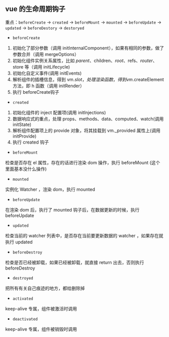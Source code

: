 ## vue 的生命周期钩子

重点：`beforeCreate` -> `created` -> `beforeMount` -> `mounted` -> `beforeUpdate` -> `updated` -> `beforeDestory` -> `destoryed`

- `beforeCreate`

1. 初始化了部分参数（调用 initInternalComponent），如果有相同的参数，做了参数合并（调用 mergeOptions）
2. 初始化组件实例关系属性，比如 $parent、$children、$root、$refs、$router、$store 等（调用 initLifecycle)
3. 初始化自定义事件(调用 initEvents)
4. 解析组件的插槽信息，得到 vm.$slot，处理渲染函数，得到 vm.$createElement 方法，即 h 函数（调用 initRender）
5. 执行 beforeCreate钩子

- `created`

1. 初始化组件的 inject 配置项(调用 initInjections)
2. 数据响应式的重点，处理 props、methods、data、computed、watch(调用 initState)
3. 解析组件配置项上的 provide 对象，将其挂载到 vm._provided 属性上(调用 initProvide)
4. 执行 created 钩子

- `beforeMount`

检查是否存在 el 属性，存在的话进行渲染 dom 操作，执行 beforeMount (这个里面基本没什么操作)

- `mounted`

实例化 Watcher ，渲染 dom，执行 mounted

- `beforeUpdate`

在渲染 dom 后，执行了 mounted 钩子后，在数据更新的时候，执行 beforeUpdate

- `updated`

检查当前的 watcher 列表中，是否存在当前要更新数据的 watcher ，如果存在就执行 updated

- `beforeDestroy`

检查是否已经被卸载，如果已经被卸载，就直接 return 出去，否则执行 beforeDestroy

- `destroyed`

把所有有关自己痕迹的地方，都给删除掉

- `activated` 

keep-alive 专属，组件被激活时调用

- `deactivated` 

keep-alive 专属，组件被销毁时调用